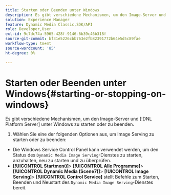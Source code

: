 ```yaml
---
title: Starten oder Beenden unter Windows
description: Es gibt verschiedene Mechanismen, um den Image-Server und  [!DNL Platform Server] unter Windows zu starten oder zu beenden
solution: Experience Manager
feature: Dynamic Media Classic,SDK/API
role: Developer,User
exl-id: 9c7dc74a-5965-428f-9146-6b39c46b318f
source-git-commit: bf31e5226cbb763e2fb82391772b64e5d5c89fae
workflow-type: tm+mt
source-wordcount: '85'
ht-degree: 0%

---
```


# Starten oder Beenden unter Windows{#starting-or-stopping-on-windows}

Es gibt verschiedene Mechanismen, um den Image-Server und [!DNL Platform Server] unter Windows zu starten oder zu beenden.

1. Wählen Sie eine der folgenden Optionen aus, um Image Serving zu starten oder zu beenden:

* Die Windows Service Control Panel kann verwendet werden, um den Status des `Dynamic Media Image Serving`-Dienstes zu starten, anzuhalten, neu zu starten und zu überprüfen.
* **[!UICONTROL Startmenü]**> **[!UICONTROL Alle Programme]**> **[!UICONTROL Dynamic Media (Scene7)]**> **[!UICONTROL Image Serving]**> **[!UICONTROL Control Service]** stellt Befehle zum Starten, Beenden und Neustart des `Dynamic Media Image Serving`-Dienstes bereit.
